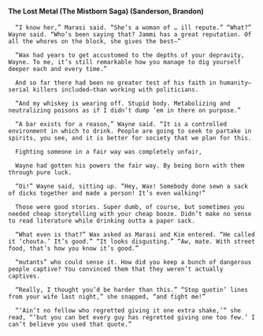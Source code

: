 #### The Lost Metal (The Mistborn Saga) (Sanderson, Brandon)
      “I know her,” Marasi said. “She’s a woman of … ill repute.” “What?” Wayne said. “Who’s been saying that? Jammi has a great reputation. Of all the whores on the block, she gives the best—”

      “Wax had years to get accustomed to the depths of your depravity, Wayne. To me, it’s still remarkable how you manage to dig yourself deeper each and every time.”

      And so far there had been no greater test of his faith in humanity—serial killers included—than working with politicians.

      “And my whiskey is wearing off. Stupid body. Metabolizing and neutralizing poisons as if I didn’t dump ’em in there on purpose.”

      “A bar exists for a reason,” Wayne said. “It is a controlled environment in which to drink. People are going to seek to partake in spirits, you see, and it is better for society that we plan for this.

      Fighting someone in a fair way was completely unfair,

      Wayne had gotten his powers the fair way. By being born with them through pure luck.

      “Oi!” Wayne said, sitting up. “Hey, Wax! Somebody done sewn a sack of dicks together and made a person! It’s even walking!”

      Those were good stories. Super dumb, of course, but sometimes you needed cheap storytelling with your cheap booze. Didn’t make no sense to read literature while drinking outta a paper sack.

      “What even is that?” Wax asked as Marasi and Kim entered. “He called it ‘chouta.’ It’s good.” “It looks disgusting.” “Aw, mate. With street food, that’s how you know it’s good.”

      “mutants” who could sense it. How did you keep a bunch of dangerous people captive? You convinced them that they weren’t actually captives.

      “Really, I thought you’d be harder than this.” “Stop quotin’ lines from your wife last night,” she snapped, “and fight me!”

      “‘Ain’t no fellow who regretted giving it one extra shake,’” she read, “‘but you can bet every guy has regretted giving one too few.’ I can’t believe you used that quote.”

